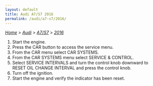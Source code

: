 ```yaml
---
layout: default
title: Audi A7/S7 2016
permalink: /audi/a7-s7/2016/
---
```

[*Home*](/) > [*Audi*](/audi/) > [*A7/S7*](/audi/a7-s7/) > [*2016*](/audi/a7-s7/2016/)

1. Start the engine.
2. Press the CAR button to access the service menu.
3. From the CAR menu select CAR SYSTEMS.
4. From the CAR SYSTEMS menu select SERVICE & CONTROL.
5. Select SERVICE INTERVALS and turn the control knob downward to RESET OIL CHANGE INTERVAL and press the control knob.
6. Turn off the ignition.
7. Start the engine and verify the indicator has been reset.
